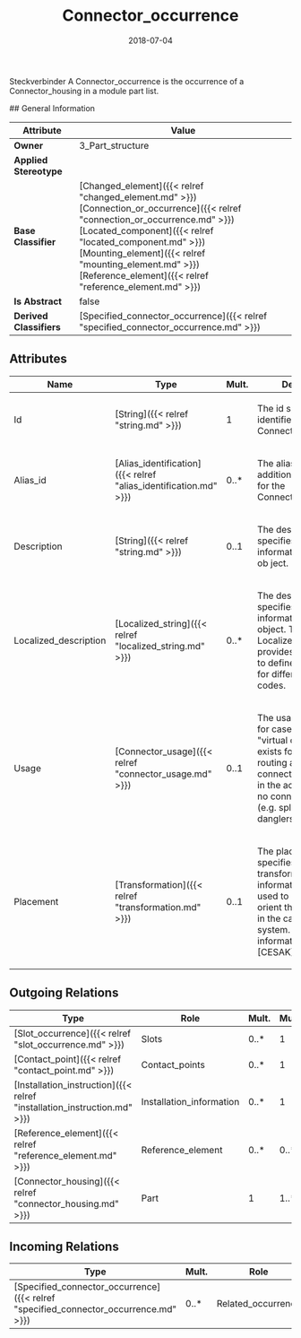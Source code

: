 ﻿---
title: Connector_occurrence
toc: false
type: specs
date: "2018-07-04"
draft: false
specification: KBL
version: 2.5
documentType: "Recommendation"
elementType: Class
classes:
  - Connector_occurrence
menu_name: kbl-2.5
---
<p>Steckverbinder  A Connector_occurrence is the occurrence of a Connector_housing in a module part list.</p>
## General Information

| Attribute               | Value |
|-------------------------|-------|
| **Owner**               | 3_Part_structure |
| **Applied Stereotype**  |   |
| **Base Classifier**     | [Changed_element]({{< relref "changed_element.md" >}})<br/> [Connection_or_occurrence]({{< relref "connection_or_occurrence.md" >}})<br/> [Located_component]({{< relref "located_component.md" >}})<br/> [Mounting_element]({{< relref "mounting_element.md" >}})<br/> [Reference_element]({{< relref "reference_element.md" >}})<br/>  |
| **Is Abstract**         | false |
| **Derived Classifiers** | [Specified_connector_occurrence]({{< relref "specified_connector_occurrence.md" >}}) |

## Attributes
|  Name  |  Type  |  Mult.  |  Description  |  Owning Classifier  |
|--------|--------|---------|---------------|--------------|
|Id | [String]({{< relref "string.md" >}}) | 1 | <p>The id specifies the identifier of the Connector_occurrence.</p> | [Connector_occurrence]({{< relref "connector_occurrence.md" >}}) |
|Alias_id | [Alias_identification]({{< relref "alias_identification.md" >}}) | 0..* | <p>The alias_id specifies additional identifiers for the Connector_occurrence.</p> | [Connector_occurrence]({{< relref "connector_occurrence.md" >}}) |
|Description | [String]({{< relref "string.md" >}}) | 0..1 | <p>The description specifies additional information about the ob ject.</p> | [Connector_occurrence]({{< relref "connector_occurrence.md" >}}) |
|Localized_description | [Localized_string]({{< relref "localized_string.md" >}}) | 0..* | <p> The description specifies additional information about the object. The Localized_description provides the possibility to define descriptions for different language codes.       </p> | [Connector_occurrence]({{< relref "connector_occurrence.md" >}}) |
|Usage | [Connector_usage]({{< relref "connector_usage.md" >}}) | 0..1 | <p> The usage is defined for cases where only a &quot;virtual connector&quot; exists for reason of routing and connectivity.&#160;However, in the actual harness no connector exists (e.g. splices or danglers).       </p> | [Connector_occurrence]({{< relref "connector_occurrence.md" >}}) |
|Placement | [Transformation]({{< relref "transformation.md" >}}) | 0..1 | <p>The placement specifies the transformation information, which is used to locate and orient the occurrence in the car coordinate system. For further information see [CESAK].</p> | [Connector_occurrence]({{< relref "connector_occurrence.md" >}}) |

## Outgoing Relations
|    Type  |   Role   |   Mult.   |   Mult.   |   Description   |
|----------|----------|-----------|-----------|-----------------|
| [Slot_occurrence]({{< relref "slot_occurrence.md" >}}) | Slots | 0..* | 1 |  |
| [Contact_point]({{< relref "contact_point.md" >}}) | Contact_points | 0..* | 1 |  |
| [Installation_instruction]({{< relref "installation_instruction.md" >}}) | Installation_information | 0..* | 1 |  |
| [Reference_element]({{< relref "reference_element.md" >}}) | Reference_element | 0..* | 0..* |  |
| [Connector_housing]({{< relref "connector_housing.md" >}}) | Part | 1 | 1..* |  |
##  Incoming Relations
|    Type  |   Mult.  |   Role    |   Mult.   |   Description  |
|----------|----------|-----------|-----------|----------------|
| [Specified_connector_occurrence]({{< relref "specified_connector_occurrence.md" >}}) | 0..* | Related_occurrence | 1..* |  |
